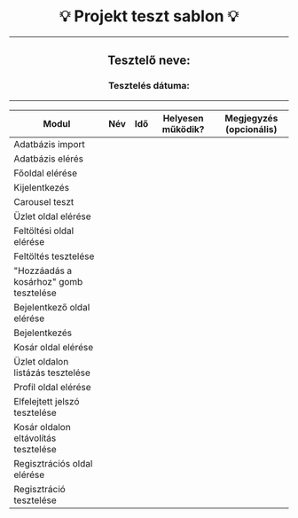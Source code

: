 <h1 align= "center">💡️ Projekt teszt sablon 💡️</h1>
<hr>
<h2 align= "center"> Tesztelő neve: </h2>
<h3 align= "center"> Tesztelés dátuma: </h3>
<hr>

| Modul | Név | Idő | Helyesen működik? | Megjegyzés (opcionális) |
|-------|------|------|--------------------------|-----------|
| Adatbázis import |  |  | |  |
| Adatbázis elérés |  |  |  |  |
| Főoldal elérése |  |  |  |  |
| Kijelentkezés |  |  |  |  |
| Carousel teszt |  |  |  |  |
| Üzlet oldal elérése |  |  |  |  |
| Feltöltési oldal elérése |  |  |  |  |
| Feltöltés tesztelése |  |  |  |  |
| "Hozzáadás a kosárhoz" gomb tesztelése |  |  |  |  |
| Bejelentkező oldal elérése |  |  |  |  |
| Bejelentkezés |  |  |  |  |
| Kosár oldal elérése |  |  |  |  |
| Üzlet oldalon listázás tesztelése |  |  |  |  |  |
| Profil oldal elérése |  |  |  |   |
| Elfelejtett jelszó tesztelése|  |  |  |  |
| Kosár oldalon eltávolítás tesztelése |  |  |  |  |
| Regisztrációs oldal elérése |  |  |  |  |
| Regisztráció tesztelése|  |  |  |  |

